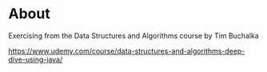 # About

Exercising from the Data Structures and Algorithms course by Tim Buchalka

https://www.udemy.com/course/data-structures-and-algorithms-deep-dive-using-java/
